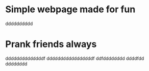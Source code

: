 # Simple webpage made for fun
dddddddddd
# Prank friends always
ddddddddddddddf
dddddddddddddddddf
ddfdddddddd
ddddfdd
dddddddd